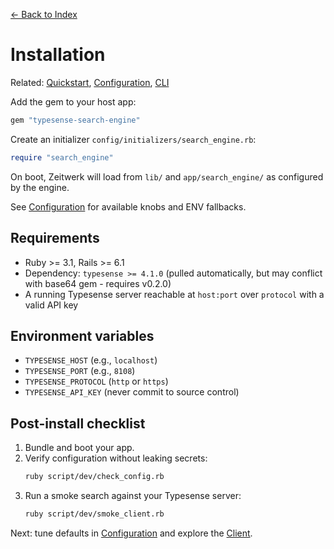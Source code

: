 [← Back to Index](./index.md)

# Installation

Related: [Quickstart](./quickstart.md), [Configuration](./configuration.md), [CLI](./cli.md)

Add the gem to your host app:

```ruby
gem "typesense-search-engine"
```

Create an initializer `config/initializers/search_engine.rb`:

```ruby
require "search_engine"
```

On boot, Zeitwerk will load from `lib/` and `app/search_engine/` as configured by the engine.

See [Configuration](./configuration.md) for available knobs and ENV fallbacks.

## Requirements

- Ruby >= 3.1, Rails >= 6.1
- Dependency: `typesense >= 4.1.0` (pulled automatically, but may conflict with base64 gem - requires v0.2.0)
- A running Typesense server reachable at `host:port` over `protocol` with a valid API key

## Environment variables

- `TYPESENSE_HOST` (e.g., `localhost`)
- `TYPESENSE_PORT` (e.g., `8108`)
- `TYPESENSE_PROTOCOL` (`http` or `https`)
- `TYPESENSE_API_KEY` (never commit to source control)

## Post-install checklist

1. Bundle and boot your app.
2. Verify configuration without leaking secrets:
   ```bash
   ruby script/dev/check_config.rb
   ```
3. Run a smoke search against your Typesense server:
   ```bash
   ruby script/dev/smoke_client.rb
   ```

Next: tune defaults in [Configuration](./configuration.md) and explore the [Client](./client.md).
